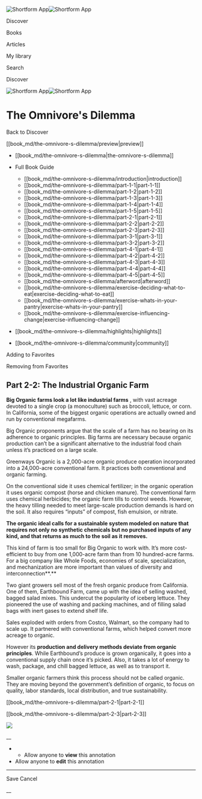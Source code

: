 ![Shortform App](/img/logo.36a2399e.svg)![Shortform App](/img/logo-dark.70c1b072.svg)

Discover

Books

Articles

My library

Search

Discover

![Shortform App](/img/logo.36a2399e.svg)![Shortform App](/img/logo-dark.70c1b072.svg)

# The Omnivore's Dilemma

Back to Discover

[[book_md/the-omnivore-s-dilemma/preview|preview]]

  * [[book_md/the-omnivore-s-dilemma|the-omnivore-s-dilemma]]
  * Full Book Guide

    * [[book_md/the-omnivore-s-dilemma/introduction|introduction]]
    * [[book_md/the-omnivore-s-dilemma/part-1-1|part-1-1]]
    * [[book_md/the-omnivore-s-dilemma/part-1-2|part-1-2]]
    * [[book_md/the-omnivore-s-dilemma/part-1-3|part-1-3]]
    * [[book_md/the-omnivore-s-dilemma/part-1-4|part-1-4]]
    * [[book_md/the-omnivore-s-dilemma/part-1-5|part-1-5]]
    * [[book_md/the-omnivore-s-dilemma/part-2-1|part-2-1]]
    * [[book_md/the-omnivore-s-dilemma/part-2-2|part-2-2]]
    * [[book_md/the-omnivore-s-dilemma/part-2-3|part-2-3]]
    * [[book_md/the-omnivore-s-dilemma/part-3-1|part-3-1]]
    * [[book_md/the-omnivore-s-dilemma/part-3-2|part-3-2]]
    * [[book_md/the-omnivore-s-dilemma/part-4-1|part-4-1]]
    * [[book_md/the-omnivore-s-dilemma/part-4-2|part-4-2]]
    * [[book_md/the-omnivore-s-dilemma/part-4-3|part-4-3]]
    * [[book_md/the-omnivore-s-dilemma/part-4-4|part-4-4]]
    * [[book_md/the-omnivore-s-dilemma/part-4-5|part-4-5]]
    * [[book_md/the-omnivore-s-dilemma/afterword|afterword]]
    * [[book_md/the-omnivore-s-dilemma/exercise-deciding-what-to-eat|exercise-deciding-what-to-eat]]
    * [[book_md/the-omnivore-s-dilemma/exercise-whats-in-your-pantry|exercise-whats-in-your-pantry]]
    * [[book_md/the-omnivore-s-dilemma/exercise-influencing-change|exercise-influencing-change]]
  * [[book_md/the-omnivore-s-dilemma/highlights|highlights]]
  * [[book_md/the-omnivore-s-dilemma/community|community]]



Adding to Favorites 

Removing from Favorites 

## Part 2-2: The Industrial Organic Farm

**Big Organic farms look a lot like industrial farms** , with vast acreage devoted to a single crop (a monoculture) such as broccoli, lettuce, or corn. In California, some of the biggest organic operations are actually owned and run by conventional megafarms.

Big Organic proponents argue that the scale of a farm has no bearing on its adherence to organic principles. Big farms are necessary because organic production can’t be a significant alternative to the industrial food chain unless it’s practiced on a large scale.

Greenways Organic is a 2,000-acre organic produce operation incorporated into a 24,000-acre conventional farm. It practices both conventional and organic farming.

On the conventional side it uses chemical fertilizer; in the organic operation it uses organic compost (horse and chicken manure). The conventional farm uses chemical herbicides; the organic farm tills to control weeds. However, the heavy tilling needed to meet large-scale production demands is hard on the soil. It also requires “inputs” of compost, fish emulsion, or nitrate.

**The organic ideal calls for a sustainable system modeled on nature that requires not only no synthetic chemicals but no purchased inputs of any kind, and that returns as much to the soil as it removes.**

This kind of farm is too small for Big Organic to work with. It’s more cost-efficient to buy from one 1,000-acre farm than from 10 hundred-acre farms. For a big company like Whole Foods, economies of scale, specialization, and mechanization are more important than values of diversity and interconnection**.**

Two giant growers sell most of the fresh organic produce from California. One of them, Earthbound Farm, came up with the idea of selling washed, bagged salad mixes. This undercut the popularity of iceberg lettuce. They pioneered the use of washing and packing machines, and of filling salad bags with inert gases to extend shelf life.

Sales exploded with orders from Costco, Walmart, so the company had to scale up. It partnered with conventional farms, which helped convert more acreage to organic.

However its **production and delivery methods deviate from organic principles**. While Earthbound’s produce is grown organically, it goes into a conventional supply chain once it’s picked. Also, it takes a lot of energy to wash, package, and chill bagged lettuce, as well as to transport it.

Smaller organic farmers think this process should not be called organic. They are moving beyond the government’s definition of organic, to focus on quality, labor standards, local distribution, and true sustainability.

[[book_md/the-omnivore-s-dilemma/part-2-1|part-2-1]]

[[book_md/the-omnivore-s-dilemma/part-2-3|part-2-3]]

![](https://bat.bing.com/action/0?ti=56018282&Ver=2&mid=700483aa-62ff-44cf-9470-b0982a31e9aa&sid=1711133063fa11eebdec89a8b8ae3bbc&vid=171147a063fa11eea7440fcfeb230d96&vids=0&msclkid=N&pi=0&lg=en-US&sw=800&sh=600&sc=24&nwd=1&tl=Shortform%20%7C%20Book&p=https%3A%2F%2Fwww.shortform.com%2Fapp%2Fbook%2Fthe-omnivore-s-dilemma%2Fpart-2-2&r=&lt=374&evt=pageLoad&sv=1&rn=727872)

__

  *   * Allow anyone to **view** this annotation
  * Allow anyone to **edit** this annotation



* * *

Save Cancel

__



